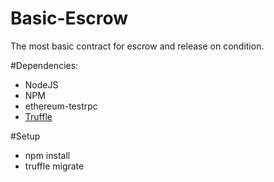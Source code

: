 # Basic-Escrow

The most basic contract for escrow and release on condition.

#Dependencies:
* NodeJS
* NPM
* ethereum-testrpc
* <a href="https://github.com/ConsenSys/truffle">Truffle</a>


#Setup
* npm install
* truffle migrate
